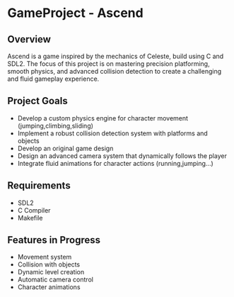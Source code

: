 # GameProject - Ascend

## Overview

Ascend is a game inspired by the mechanics of Celeste, build using C and SDL2.
The focus of this project is on mastering precision platforming, smooth physics, 
and advanced collision detection to create a challenging and fluid gameplay experience.

## Project Goals

- Develop a custom physics engine for character movement (jumping,climbing,sliding)
- Implement a robust collision detection system with platforms and objects
- Develop an original game design
- Design an advanced camera system that dynamically follows the player
- Integrate fluid animations for character actions (running,jumping...)


## Requirements

- SDL2
- C Compiler
- Makefile

## Features in Progress

- Movement system 
- Collision with objects
- Dynamic level creation
- Automatic camera control
- Character animations

